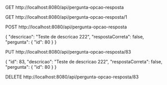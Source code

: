 

GET http://localhost:8080/api/pergunta-opcao-resposta

GET http://localhost:8080/api/pergunta-opcao-resposta/1

POST http://localhost:8080/api/pergunta-opcao-resposta

{
	"descricao": "Teste de descricao 222",
	"respostaCorreta": false,
	"pergunta": {
    	"id": 80
	}
}

PUT http://localhost:8080/api/pergunta-opcao-resposta/83

{
	"id": 83,
	"descricao": "Teste de descricao 222",
	"respostaCorreta": false,
	"pergunta": {
    	"id": 80
	}
}

DELETE http://localhost:8080/api/pergunta-opcao-resposta/83